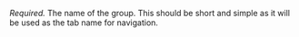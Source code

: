 *Required.* The name of the group. This should be short and simple as it will be used as the tab name for navigation.